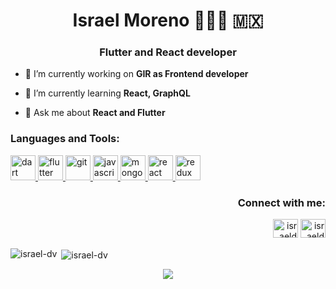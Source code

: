 <h1 align="center">Israel Moreno 👨🏻‍💻 🇲🇽</h1>
<h3 align="center">Flutter and React developer</h3>

- 🔭 I’m currently working on **GIR as Frontend developer**

- 🌱 I’m currently learning **React, GraphQL**

- 💬 Ask me about **React and Flutter**

<h3 align="left">Languages and Tools:</h3>
<p align="left"> <a href="https://dart.dev" target="_blank"> <img src="https://www.vectorlogo.zone/logos/dartlang/dartlang-icon.svg" alt="dart" width="40" height="40"/> </a> <a href="https://flutter.dev" target="_blank"> <img src="https://www.vectorlogo.zone/logos/flutterio/flutterio-icon.svg" alt="flutter" width="40" height="40"/> </a> <a href="https://git-scm.com/" target="_blank"> <img src="https://www.vectorlogo.zone/logos/git-scm/git-scm-icon.svg" alt="git" width="40" height="40"/> </a> <a href="https://developer.mozilla.org/en-US/docs/Web/JavaScript" target="_blank"> <img src="https://devicons.github.io/devicon/devicon.git/icons/javascript/javascript-original.svg" alt="javascript" width="40" height="40"/> </a> <a href="https://www.mongodb.com/" target="_blank"> <img src="https://devicons.github.io/devicon/devicon.git/icons/mongodb/mongodb-original-wordmark.svg" alt="mongodb" width="40" height="40"/> </a> <a href="https://reactjs.org/" target="_blank"> <img src="https://devicons.github.io/devicon/devicon.git/icons/react/react-original-wordmark.svg" alt="react" width="40" height="40"/> </a> <a href="https://redux.js.org" target="_blank"> <img src="https://devicons.github.io/devicon/devicon.git/icons/redux/redux-original.svg" alt="redux" width="40" height="40"/> </a> </p>


<h3 align="right">Connect with me:</h3>
<p align="right">
<a href="https://twitter.com/israeldev_" target="blank"><img src="https://cdn.jsdelivr.net/npm/simple-icons@3.0.1/icons/twitter.svg" alt="israeldev_" height="30" width="40" /></a>
<a href="https://stackoverflow.com/users/israeldev" target="blank"><img src="https://cdn.jsdelivr.net/npm/simple-icons@3.0.1/icons/stackoverflow.svg" alt="israeldev" height="30" width="40" /></a>
</p>


<p><img align="left" src="https://github-readme-stats.vercel.app/api/top-langs/?username=israel-dv&layout=compact" alt="israel-dv" /></p>

<p>&nbsp;<img align="center" src="https://github-readme-stats.vercel.app/api?username=israel-dv&show_icons=true" alt="israel-dv" /></p>

<p align="center">
  <img src="https://media.giphy.com/media/kbRb4eyCNC0aMz5x68/giphy.gif"/>
</p>

<!--
**israel-dv/israel-dv** is a ✨ _special_ ✨ repository because its `README.md` (this file) appears on your GitHub profile.

Here are some ideas to get you started:

- 🔭 I’m currently working on ...
- 🌱 I’m currently learning ...
- 👯 I’m looking to collaborate on ...
- 🤔 I’m looking for help with ...
- 💬 Ask me about ...
- 📫 How to reach me: ...
- 😄 Pronouns: ...
- ⚡ Fun fact: ...
-->
